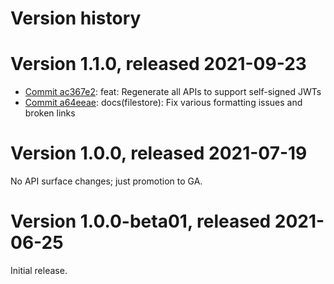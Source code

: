 # Version history

# Version 1.1.0, released 2021-09-23

- [Commit ac367e2](https://github.com/googleapis/google-cloud-dotnet/commit/ac367e2): feat: Regenerate all APIs to support self-signed JWTs
- [Commit a64eeae](https://github.com/googleapis/google-cloud-dotnet/commit/a64eeae): docs(filestore): Fix various formatting issues and broken links

# Version 1.0.0, released 2021-07-19

No API surface changes; just promotion to GA.

# Version 1.0.0-beta01, released 2021-06-25

Initial release.
